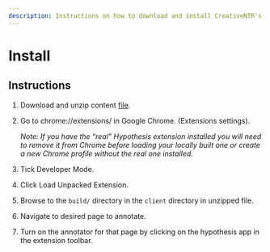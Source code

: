 ```yaml
---
description: Instructions on how to download and install CreativeNTR's annotator.
---
```


# Install

## Instructions

1. Download and unzip content [file](http://users.csc.calpoly.edu/~sjaques/build.zip).
2. Go to chrome://extensions/ in Google Chrome. \(Extensions settings\).

   _Note: If you have the “real” Hypothesis extension installed you will need to remove it from Chrome before loading your locally built one or create a new Chrome profile without the real one installed._

3. Tick Developer Mode.
4. Click Load Unpacked Extension.
5. Browse to the `build/` directory in the `client` directory in unzipped file.
6. Navigate to desired page to annotate.
7. Turn on the annotator for that page by clicking on the hypothesis app in the extension toolbar.



